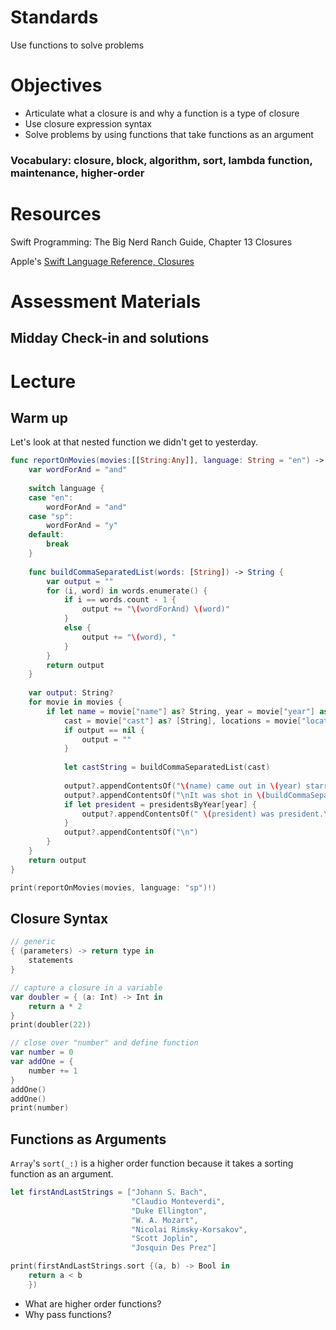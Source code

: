 # Standards
Use functions to solve problems

# Objectives
* Articulate what a closure is and why a function is a type of closure
* Use closure expression syntax
* Solve problems by using functions that take functions as an argument

### Vocabulary: closure, block,  algorithm, sort, lambda function, maintenance, higher-order

# Resources
Swift Programming: The Big Nerd Ranch Guide, Chapter 13 Closures

Apple's [Swift Language Reference, Closures](https://developer.apple.com/library/ios/documentation/Swift/Conceptual/Swift_Programming_Language/Closures.html#//apple_ref/doc/uid/TP40014097-CH11-ID94)

# Assessment Materials
## Midday Check-in and solutions

# Lecture

## Warm up

Let's look at that nested function we didn't get to yesterday.

```swift
func reportOnMovies(movies:[[String:Any]], language: String = "en") -> String? {
    var wordForAnd = "and"
    
    switch language {
    case "en":
        wordForAnd = "and"
    case "sp":
        wordForAnd = "y"
    default:
        break
    }
    
    func buildCommaSeparatedList(words: [String]) -> String {
        var output = ""
        for (i, word) in words.enumerate() {
            if i == words.count - 1 {
                output += "\(wordForAnd) \(word)"
            }
            else {
                output += "\(word), "
            }
        }
        return output
    }
    
    var output: String?
    for movie in movies {
        if let name = movie["name"] as? String, year = movie["year"] as? Int,
            cast = movie["cast"] as? [String], locations = movie["locations"] as? [String] {
            if output == nil {
                output = ""
            }
            
            let castString = buildCommaSeparatedList(cast)
            
            output?.appendContentsOf("\(name) came out in \(year) starring \(castString).")
            output?.appendContentsOf("\nIt was shot in \(buildCommaSeparatedList(locations)).")
            if let president = presidentsByYear[year] {
                output?.appendContentsOf(" \(president) was president.\n")
            }
            output?.appendContentsOf("\n")
        }
    }
    return output
}

print(reportOnMovies(movies, language: "sp")!)
```

## Closure Syntax

```swift
// generic
{ (parameters) -> return type in
    statements
}

// capture a closure in a variable
var doubler = { (a: Int) -> Int in
    return a * 2
}
print(doubler(22))

// close over "number" and define function
var number = 0
var addOne = {
    number += 1
}
addOne()
addOne()
print(number)
```

## Functions as Arguments

```Array```'s ```sort(_:)``` is a higher order function because it takes
a sorting function as an argument.

```swift
let firstAndLastStrings = ["Johann S. Bach",
                           "Claudio Monteverdi",
                           "Duke Ellington",
                           "W. A. Mozart",
                           "Nicolai Rimsky-Korsakov",
                           "Scott Joplin",
                           "Josquin Des Prez"]

print(firstAndLastStrings.sort {(a, b) -> Bool in
    return a < b
    })
```

* What are higher order functions?
* Why pass functions?
